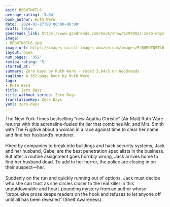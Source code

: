 ```yaml
---
asin: B0BHTN6TL6
average_rating: '3.64'
book_author: Ruth Ware
date: '2024-01-27T00:00:00-08:00'
draft: false
goodreads_link: https://www.goodreads.com/book/show/62970022-zero-days
image:
- B0BHTN6TL6.jpg
image_url: https://images-na.ssl-images-amazon.com/images/P/B0BHTN6TL6.01._SCLZZZZZZZ.jpg
layout: book
num_pages: '352'
review_rating: '5'
started_at: ''
summary: Zero Days by Ruth Ware - rated 3.64/5 on Goodreads
tagline: A 352-page book by Ruth Ware
tags:
- Ruth Ware
title: Zero Days
title_without_series: Zero Days
translationKey: Zero Days
yaml: zero-days
---
```


The New York Times bestselling “new Agatha Christie” (Air Mail) Ruth Ware returns with this adrenaline-fueled thriller that combines Mr. and Mrs. Smith with The Fugitive about a woman in a race against time to clear her name and find her husband’s murderer.<br /><br />Hired by companies to break into buildings and hack security systems, Jack and her husband, Gabe, are the best penetration specialists in the business. But after a routine assignment goes horribly wrong, Jack arrives home to find her husband dead. To add to her horror, the police are closing in on their suspect—her.<br /><br />Suddenly on the run and quickly running out of options, Jack must decide who she can trust as she circles closer to the real killer in this unputdownable and heart-pounding mystery from an author whose “propulsive prose keeps readers on the hook and refuses to let anyone off until all has been revealed” (Shelf Awareness).